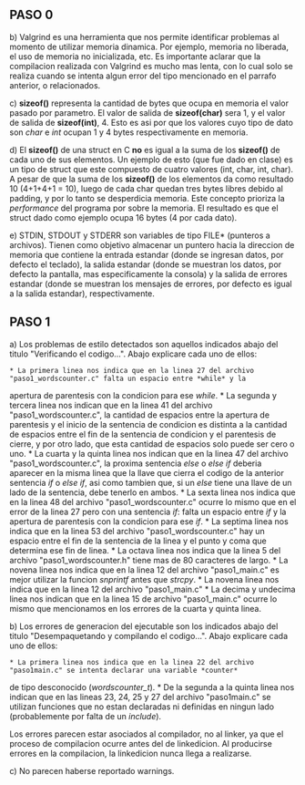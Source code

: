 ## PASO 0

b)  Valgrind es una herramienta que nos permite identificar problemas al momento de utilizar memoria dinamica. Por ejemplo, memoria no liberada, el uso de memoria no inicializada, etc.
    Es importante aclarar que la compilacion realizada con Valgrind es mucho mas lenta, con lo cual solo se realiza cuando se intenta algun error del tipo mencionado en el parrafo anterior, o relacionados.

c) **sizeof()** representa la cantidad de bytes que ocupa en memoria el valor pasado por parametro. El valor de salida de **sizeof(char)** sera 1, y el valor de salida de **sizeof(int)**, 4. Esto es asi por que los valores cuyo tipo de dato son *char* e *int* ocupan 1 y 4 bytes respectivamente en memoria.

d) El **sizeof()** de una struct en C **no** es igual a la suma de los **sizeof()** de cada uno de sus elementos. Un ejemplo de esto (que fue dado en clase) es un tipo de struct que este compuesto de cuatro valores (int, char, int, char). A pesar de que la suma de los **sizeof()** de los elementos da como resultado 10 (4+1+4+1 = 10), luego de cada char quedan tres bytes libres debido al padding, y por lo tanto se desperdicia memoria. Este concepto prioriza la *performance* del programa por sobre la memoria. El resultado es que el struct dado como ejemplo ocupa 16 bytes (4 por cada dato).

e) STDIN, STDOUT y STDERR son variables de tipo FILE* (punteros a archivos). Tienen como objetivo almacenar un puntero hacia la direccion de memoria que contiene la entrada estandar (donde se ingresan datos, por defecto el teclado), la salida estandar (donde se muestran los datos, por defecto la pantalla, mas especificamente la consola) y la salida de errores estandar (donde se muestran los mensajes de errores, por defecto es igual a la salida estandar), respectivamente.

## PASO 1

a) Los problemas de estilo detectados son aquellos indicados abajo del titulo "Verificando el codigo...". Abajo explicare cada uno de ellos:

	* La primera linea nos indica que en la linea 27 del archivo "paso1_wordscounter.c" falta un espacio entre *while* y la
apertura de parentesis con la condicion para ese *while*.
	* La segunda y tercera linea nos indican que en la linea 41 del archivo "paso1_wordscounter.c", la cantidad de espacios
entre la apertura de parentesis y el inicio de la sentencia de condicion es distinta a la cantidad de espacios entre el fin de la 
sentencia de condicion y el parentesis de cierre, y por otro lado, que esta cantidad de espacios solo puede ser cero o uno.
	* La cuarta y la quinta linea nos indican que en la linea 47 del archivo "paso1_wordscounter.c", la proxima sentencia 
*else* o *else if* deberia aparecer en la misma linea que la llave que cierra el codigo de la anterior sentencia *if* o *else if*, 
asi como tambien que, si un *else* tiene una llave de un lado de la sentencia, debe tenerlo en ambos.
	* La sexta linea nos indica que en la linea 48 del archivo "paso1_wordscounter.c" ocurre lo mismo que en el error de la 
linea 27 pero con una sentencia *if*: falta un espacio entre *if* y la apertura de parentesis con la condicion para ese *if*.
	* La septima linea nos indica que en la linea 53 del archivo "paso1_wordscounter.c" hay un espacio entre el fin de la 
sentencia de la linea y el punto y coma que determina ese fin de linea.
	* La octava linea nos indica que la linea 5 del archivo "paso1_wordscounter.h" tiene mas de 80 caracteres de largo.
	* La novena linea nos indica que en la linea 12 del archivo "paso1_main.c" es mejor utilizar la funcion *snprintf* antes 
que *strcpy*.
	* La novena linea nos indica que en la linea 12 del archivo "paso1_main.c"
	* La decima y undecima linea nos indican que en la linea 15 de archivo "paso1_main.c" ocurre lo mismo que mencionamos en 
los errores de la cuarta y quinta linea.

b) Los errores de generacion del ejecutable son los indicados abajo del titulo "Desempaquetando y compilando el codigo...". Abajo explicare cada uno de ellos:

	* La primera linea nos indica que en la linea 22 del archivo "paso1main.c" se intenta declarar una variable *counter* 
de tipo desconocido (*wordscounter_t*).
	* De la segunda a la quinta linea nos indican que en las lineas 23, 24, 25 y 27 del archivo "paso1main.c" se utilizan 
funciones que no estan declaradas ni definidas en ningun lado (probablemente por falta de un *include*).

   Los errores parecen estar asociados al compilador, no al linker, ya que el proceso de compilacion ocurre antes del de 
linkedicion. Al producirse errores en la compilacion, la linkedicion nunca llega a realizarse.

c) No parecen haberse reportado warnings.
	
	
